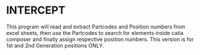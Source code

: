 # INTERCEPT 
This program will read and extract Partcodes and Position numbers from excel sheets, then use the Partcodes to search for elements inside catia composer and finally assign respective position numbers. 
This version is for 1st and 2nd Generation positions ONLY. 
